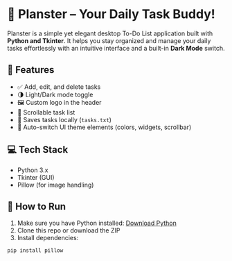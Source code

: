 # 📝 Planster – Your Daily Task Buddy!

Planster is a simple yet elegant desktop To-Do List application built with **Python and Tkinter**. It helps you stay organized and manage your daily tasks effortlessly with an intuitive interface and a built-in **Dark Mode** switch.

## 🚀 Features

- ✅ Add, edit, and delete tasks
- 🌗 Light/Dark mode toggle
- 🖼️ Custom logo in the header
- 📜 Scrollable task list
- 💾 Saves tasks locally (`tasks.txt`)
- 🎨 Auto-switch UI theme elements (colors, widgets, scrollbar)

## 💻 Tech Stack

- Python 3.x
- Tkinter (GUI)
- Pillow (for image handling)

## 📂 How to Run

1. Make sure you have Python installed: [Download Python](https://www.python.org/downloads/)
2. Clone this repo or download the ZIP
3. Install dependencies:

```bash
pip install pillow
